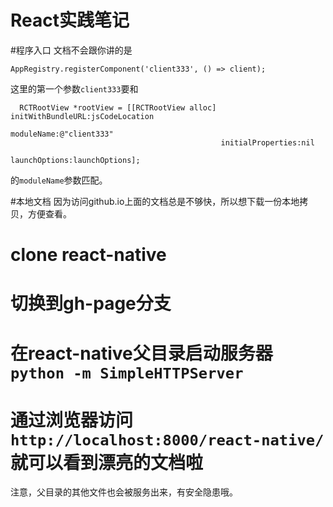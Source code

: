 React实践笔记
=====
#程序入口
文档不会跟你讲的是
```
AppRegistry.registerComponent('client333', () => client);
```
这里的第一个参数`client333`要和
```
  RCTRootView *rootView = [[RCTRootView alloc] initWithBundleURL:jsCodeLocation
                                                      moduleName:@"client333"
                                               initialProperties:nil
                                                   launchOptions:launchOptions];
```
的`moduleName`参数匹配。

#本地文档
因为访问github.io上面的文档总是不够快，所以想下载一份本地拷贝，方便查看。
# clone react-native
# 切换到gh-page分支
# 在react-native父目录启动服务器 `python -m SimpleHTTPServer`
# 通过浏览器访问`http://localhost:8000/react-native/`就可以看到漂亮的文档啦
注意，父目录的其他文件也会被服务出来，有安全隐患哦。

